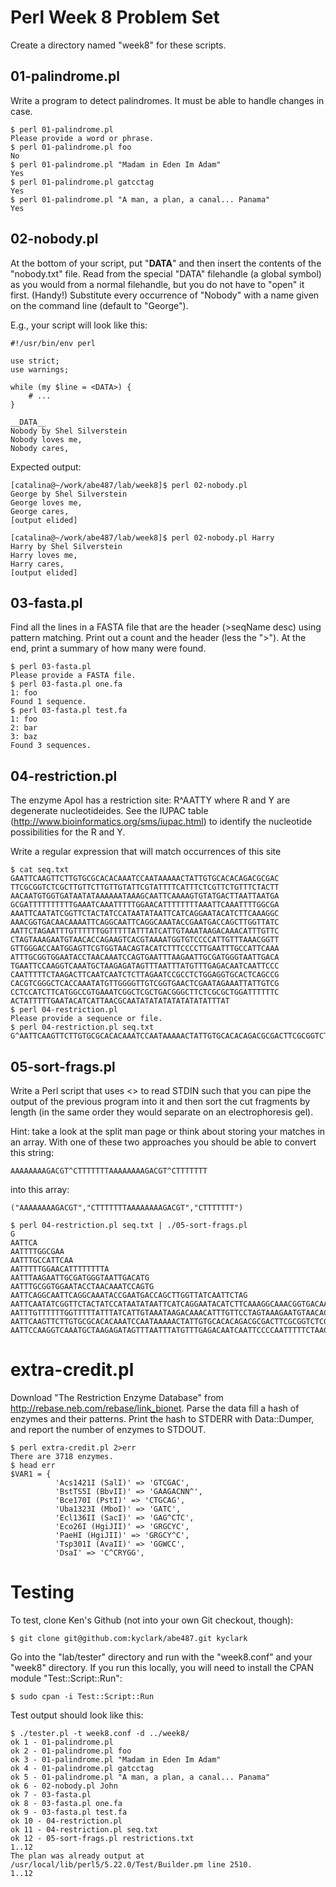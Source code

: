 # Perl Week 8 Problem Set

Create a directory named "week8" for these scripts.

## 01-palindrome.pl

Write a program to detect palindromes. It must be able
to handle changes in case.

    $ perl 01-palindrome.pl
    Please provide a word or phrase. 
    $ perl 01-palindrome.pl foo
    No
    $ perl 01-palindrome.pl "Madam in Eden Im Adam"
    Yes
    $ perl 01-palindrome.pl gatcctag
    Yes
    $ perl 01-palindrome.pl "A man, a plan, a canal... Panama"
    Yes
 
## 02-nobody.pl

At the bottom of your script, put "__DATA__" and then insert the
contents of the "nobody.txt" file.  Read from the special "DATA"
filehandle (a global symbol) as you would from a normal filehandle,
but you do not have to "open" it first.  (Handy!) Substitute every
occurrence of "Nobody" with a name given on the command line (default
to "George").

E.g., your script will look like this:

    #!/usr/bin/env perl

    use strict;
    use warnings;

    while (my $line = <DATA>) {
        # ...
    }

    __DATA__
    Nobody by Shel Silverstein
    Nobody loves me,
    Nobody cares,

Expected output:

    [catalina@~/work/abe487/lab/week8]$ perl 02-nobody.pl
    George by Shel Silverstein
    George loves me,
    George cares,
    [output elided]

    [catalina@~/work/abe487/lab/week8]$ perl 02-nobody.pl Harry
    Harry by Shel Silverstein
    Harry loves me,
    Harry cares,
    [output elided]

## 03-fasta.pl

Find all the lines in a FASTA file that are the header (>seqName desc)
using pattern matching.  Print out a count and the header (less the
">").  At the end, print a summary of how many were found.

    $ perl 03-fasta.pl
    Please provide a FASTA file.
    $ perl 03-fasta.pl one.fa
    1: foo
    Found 1 sequence.
    $ perl 03-fasta.pl test.fa
    1: foo
    2: bar
    3: baz
    Found 3 sequences.

## 04-restriction.pl

The enzyme ApoI has a restriction site: R^AATTY where R and Y are
degenerate nucleotideides. See the IUPAC table
(http://www.bioinformatics.org/sms/iupac.html) to identify the
nucleotide possibilities for the R and Y.

Write a regular expression that will match occurrences of this site 

    $ cat seq.txt
    GAATTCAAGTTCTTGTGCGCACACAAATCCAATAAAAACTATTGTGCACACAGACGCGAC
    TTCGCGGTCTCGCTTGTTCTTGTTGTATTCGTATTTTCATTTCTCGTTCTGTTTCTACTT
    AACAATGTGGTGATAATATAAAAAATAAAGCAATTCAAAAGTGTATGACTTAATTAATGA
    GCGATTTTTTTTTTGAAATCAAATTTTTGGAACATTTTTTTTAAATTCAAATTTTGGCGA
    AAATTCAATATCGGTTCTACTATCCATAATATAATTCATCAGGAATACATCTTCAAAGGC
    AAACGGTGACAACAAAATTCAGGCAATTCAGGCAAATACCGAATGACCAGCTTGGTTATC
    AATTCTAGAATTTGTTTTTTGGTTTTTATTTATCATTGTAAATAAGACAAACATTTGTTC
    CTAGTAAAGAATGTAACACCAGAAGTCACGTAAAATGGTGTCCCCATTGTTTAAACGGTT
    GTTGGGACCAATGGAGTTCGTGGTAACAGTACATCTTTCCCCTTGAATTTGCCATTCAAA
    ATTTGCGGTGGAATACCTAACAAATCCAGTGAATTTAAGAATTGCGATGGGTAATTGACA
    TGAATTCCAAGGTCAAATGCTAAGAGATAGTTTAATTTATGTTTGAGACAATCAATTCCC
    CAATTTTTCTAAGACTTCAATCAATCTCTTAGAATCCGCCTCTGGAGGTGCACTCAGCCG
    CACGTCGGGCTCACCAAATATGTTGGGGTTGTCGGTGAACTCGAATAGAAATTATTGTCG
    CCTCCATCTTCATGGCCGTGAAATCGGCTCGCTGACGGGCTTCTCGCGCTGGATTTTTTC
    ACTATTTTTGAATACATCATTAACGCAATATATATATATATATATTTAT
    $ perl 04-restriction.pl
    Please provide a sequence or file.
    $ perl 04-restriction.pl seq.txt
    G^AATTCAAGTTCTTGTGCGCACACAAATCCAATAAAAACTATTGTGCACACAGACGCGACTTCGCGGTCTCGCTTGTTCTTGTTGTATTCGTATTTTCATTTCTCGTTCTGTTTCTACTTAACAATGTGGTGATAATATAAAAAATAAAGCAATTCAAAAGTGTATGACTTAATTAATGAGCGATTTTTTTTTTGAAATCA^AATTTTTGGAACATTTTTTTTA^AATTCA^AATTTTGGCGAA^AATTCAATATCGGTTCTACTATCCATAATATAATTCATCAGGAATACATCTTCAAAGGCAAACGGTGACAACAA^AATTCAGGCAATTCAGGCAAATACCGAATGACCAGCTTGGTTATCAATTCTAG^AATTTGTTTTTTGGTTTTTATTTATCATTGTAAATAAGACAAACATTTGTTCCTAGTAAAGAATGTAACACCAGAAGTCACGTAAAATGGTGTCCCCATTGTTTAAACGGTTGTTGGGACCAATGGAGTTCGTGGTAACAGTACATCTTTCCCCTTG^AATTTGCCATTCAA^AATTTGCGGTGGAATACCTAACAAATCCAGTG^AATTTAAGAATTGCGATGGGTAATTGACATG^AATTCCAAGGTCAAATGCTAAGAGATAGTTTAATTTATGTTTGAGACAATCAATTCCCCAATTTTTCTAAGACTTCAATCAATCTCTTAGAATCCGCCTCTGGAGGTGCACTCAGCCGCACGTCGGGCTCACCAAATATGTTGGGGTTGTCGGTGAACTCGAATAGAAATTATTGTCGCCTCCATCTTCATGGCCGTGAAATCGGCTCGCTGACGGGCTTCTCGCGCTGGATTTTTTCACTATTTTTGAATACATCATTAACGCAATATATATATATATATATTTAT

## 05-sort-frags.pl

Write a Perl script that uses <> to read STDIN such that you can pipe 
the output of the previous program into it and then sort the cut
fragments by length (in the same order they would separate on an 
electrophoresis gel).

Hint: take a look at the split man page or think about storing your
matches in an array. With one of these two approaches you should be
able to convert this string:

    AAAAAAAAGACGT^CTTTTTTTAAAAAAAAGACGT^CTTTTTTT

into this array:

    ("AAAAAAAAGACGT","CTTTTTTTAAAAAAAAGACGT","CTTTTTTT")

    $ perl 04-restriction.pl seq.txt | ./05-sort-frags.pl
    G
    AATTCA
    AATTTTGGCGAA
    AATTTGCCATTCAA
    AATTTTTGGAACATTTTTTTTA
    AATTTAAGAATTGCGATGGGTAATTGACATG
    AATTTGCGGTGGAATACCTAACAAATCCAGTG
    AATTCAGGCAATTCAGGCAAATACCGAATGACCAGCTTGGTTATCAATTCTAG
    AATTCAATATCGGTTCTACTATCCATAATATAATTCATCAGGAATACATCTTCAAAGGCAAACGGTGACAACAA
    AATTTGTTTTTTGGTTTTTATTTATCATTGTAAATAAGACAAACATTTGTTCCTAGTAAAGAATGTAACACCAGAAGTCACGTAAAATGGTGTCCCCATTGTTTAAACGGTTGTTGGGACCAATGGAGTTCGTGGTAACAGTACATCTTTCCCCTTG
    AATTCAAGTTCTTGTGCGCACACAAATCCAATAAAAACTATTGTGCACACAGACGCGACTTCGCGGTCTCGCTTGTTCTTGTTGTATTCGTATTTTCATTTCTCGTTCTGTTTCTACTTAACAATGTGGTGATAATATAAAAAATAAAGCAATTCAAAAGTGTATGACTTAATTAATGAGCGATTTTTTTTTTGAAATCA
    AATTCCAAGGTCAAATGCTAAGAGATAGTTTAATTTATGTTTGAGACAATCAATTCCCCAATTTTTCTAAGACTTCAATCAATCTCTTAGAATCCGCCTCTGGAGGTGCACTCAGCCGCACGTCGGGCTCACCAAATATGTTGGGGTTGTCGGTGAACTCGAATAGAAATTATTGTCGCCTCCATCTTCATGGCCGTGAAATCGGCTCGCTGACGGGCTTCTCGCGCTGGATTTTTTCACTATTTTTGAATACATCATTAACGCAATATATATATATATATATTTAT

# extra-credit.pl

Download "The Restriction Enzyme Database" from 
http://rebase.neb.com/rebase/link_bionet. Parse the data fill a hash of enzymes and their patterns.
Print the hash to STDERR with Data::Dumper, and report the number of enzymes to STDOUT.

    $ perl extra-credit.pl 2>err
    There are 3718 enzymes.
    $ head err
    $VAR1 = {
              'Acs1421I (SalI)' => 'GTCGAC',
              'BstTS5I (BbvII)' => 'GAAGACNN^',
              'Bce170I (PstI)' => 'CTGCAG',
              'Uba1323I (MboI)' => 'GATC',
              'Ecl136II (SacI)' => 'GAG^CTC',
              'Eco26I (HgiJII)' => 'GRGCYC',
              'PaeHI (HgiJII)' => 'GRGCY^C',
              'Tsp301I (AvaII)' => 'GGWCC',
              'DsaI' => 'C^CRYGG',

# Testing

To test, clone Ken's Github (not into your own Git checkout, though):

    $ git clone git@github.com:kyclark/abe487.git kyclark

Go into the "lab/tester" directory and run with the "week8.conf" and your 
"week8" directory.  If you run this locally, you will need to install 
the CPAN module "Test::Script::Run":

    $ sudo cpan -i Test::Script::Run

Test output should look like this:

    $ ./tester.pl -t week8.conf -d ../week8/
    ok 1 - 01-palindrome.pl
    ok 2 - 01-palindrome.pl foo
    ok 3 - 01-palindrome.pl "Madam in Eden Im Adam"
    ok 4 - 01-palindrome.pl gatcctag
    ok 5 - 01-palindrome.pl "A man, a plan, a canal... Panama"
    ok 6 - 02-nobody.pl John
    ok 7 - 03-fasta.pl
    ok 8 - 03-fasta.pl one.fa
    ok 9 - 03-fasta.pl test.fa
    ok 10 - 04-restriction.pl
    ok 11 - 04-restriction.pl seq.txt
    ok 12 - 05-sort-frags.pl restrictions.txt
    1..12
    The plan was already output at /usr/local/lib/perl5/5.22.0/Test/Builder.pm line 2510.
    1..12
